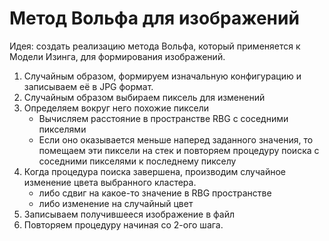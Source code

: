 # Метод Вольфа для изображений

Идея: создать реализацию метода Вольфа, который применяется к Модели Изинга, для формирования изображений.

1. Случайным образом, формируем изначальную конфигурацию и записываем её в JPG формат.
2. Случайным образом выбираем пиксель для изменений
3. Определяем вокруг него похожие пиксели
    - Вычисляем расстояние в пространстве RBG с соседними пикселями
    - Если оно оказывается меньше наперед заданного значения, то помещаем эти пиксели на стек и повторяем процедуру поиска с соседними пикселями к последнему пикселу
4. Когда процедура поиска завершена, производим случайное изменение цвета выбранного кластера.
    - либо сдвиг на какое-то значение в RBG пространстве
    - либо изменение на случайный цвет
5. Записываем получившееся изображение в файл
6. Повторяем процедуру начиная со 2-ого шага.
